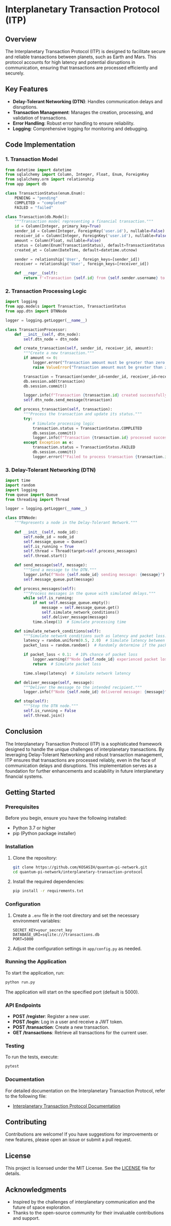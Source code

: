 # Interplanetary Transaction Protocol (ITP)

## Overview

The Interplanetary Transaction Protocol (ITP) is designed to facilitate secure and reliable transactions between planets, such as Earth and Mars. This protocol accounts for high latency and potential disruptions in communication, ensuring that transactions are processed efficiently and securely.

## Key Features

- **Delay-Tolerant Networking (DTN)**: Handles communication delays and disruptions.
- **Transaction Management**: Manages the creation, processing, and validation of transactions.
- **Error Handling**: Robust error handling to ensure reliability.
- **Logging**: Comprehensive logging for monitoring and debugging.

## Code Implementation

### 1. Transaction Model

```python
from datetime import datetime
from sqlalchemy import Column, Integer, Float, Enum, ForeignKey
from sqlalchemy.orm import relationship
from app import db

class TransactionStatus(enum.Enum):
    PENDING = "pending"
    COMPLETED = "completed"
    FAILED = "failed"

class Transaction(db.Model):
    """Transaction model representing a financial transaction."""
    id = Column(Integer, primary_key=True)
    sender_id = Column(Integer, ForeignKey('user.id'), nullable=False)
    receiver_id = Column(Integer, ForeignKey('user.id'), nullable=False)
    amount = Column(Float, nullable=False)
    status = Column(Enum(TransactionStatus), default=TransactionStatus.PENDING)
    created_at = Column(DateTime, default=datetime.utcnow)

    sender = relationship('User', foreign_keys=[sender_id])
    receiver = relationship('User', foreign_keys=[receiver_id])

    def __repr__(self):
        return f'<Transaction {self.id} from {self.sender.username} to {self.receiver.username}>'
```

### 2. Transaction Processing Logic

```python
import logging
from app.models import Transaction, TransactionStatus
from app.dtn import DTNNode

logger = logging.getLogger(__name__)

class TransactionProcessor:
    def __init__(self, dtn_node):
        self.dtn_node = dtn_node

    def create_transaction(self, sender_id, receiver_id, amount):
        """Create a new transaction."""
        if amount <= 0:
            logger.error("Transaction amount must be greater than zero.")
            raise ValueError("Transaction amount must be greater than zero.")

        transaction = Transaction(sender_id=sender_id, receiver_id=receiver_id, amount=amount)
        db.session.add(transaction)
        db.session.commit()

        logger.info(f"Transaction {transaction.id} created successfully.")
        self.dtn_node.send_message(transaction)

    def process_transaction(self, transaction):
        """Process the transaction and update its status."""
        try:
            # Simulate processing logic
            transaction.status = TransactionStatus.COMPLETED
            db.session.commit()
            logger.info(f"Transaction {transaction.id} processed successfully.")
        except Exception as e:
            transaction.status = TransactionStatus.FAILED
            db.session.commit()
            logger.error(f"Failed to process transaction {transaction.id}: {e}")
```

### 3. Delay-Tolerant Networking (DTN)

```python
import time
import random
import logging
from queue import Queue
from threading import Thread

logger = logging.getLogger(__name__)

class DTNNode:
    """Represents a node in the Delay-Tolerant Network."""
    
    def __init__(self, node_id):
        self.node_id = node_id
        self.message_queue = Queue()
        self.is_running = True
        self.thread = Thread(target=self.process_messages)
        self.thread.start()

    def send_message(self, message):
        """Send a message to the DTN."""
        logger.info(f"Node {self.node_id} sending message: {message}")
        self.message_queue.put(message)

    def process_messages(self):
        """Process messages in the queue with simulated delays."""
        while self.is_running:
            if not self.message_queue.empty():
                message = self.message_queue.get()
                self.simulate_network_conditions()
                self.deliver_message(message)
            time.sleep(1)  # Simulate processing time

    def simulate_network_conditions(self):
        """Simulate network conditions such as latency and packet loss."""
        latency = random.uniform(0.5, 2.0)  # Simulate latency between 0.5 to 2 seconds
        packet_loss = random.random()  # Randomly determine if the packet is lost

        if packet_loss < 0.1:  # 10% chance of packet loss
            logger.warning(f"Node {self.node_id} experienced packet loss.")
            return  # Simulate packet loss

        time.sleep(latency)  # Simulate network latency

    def deliver_message(self, message):
        """Deliver the message to the intended recipient."""
        logger.info(f"Node {self.node_id} delivered message: {message}")

    def stop(self):
        """Stop the DTN node."""
        self.is_running = False
        self.thread.join()
```

## Conclusion

The Interplanetary Transaction Protocol (ITP) is a sophisticated framework designed to handle the unique challenges of interplanetary transactions. By leveraging Delay-Tolerant Networking and robust transaction management, ITP ensures that transactions are processed reliably, even in the face of communication delays and disruptions. This implementation serves as a foundation for further enhancements and scalability in future interplanetary financial systems.

## Getting Started

### Prerequisites

Before you begin, ensure you have the following installed:

- Python 3.7 or higher
- pip (Python package installer)

### Installation

1. Clone the repository:

   ```bash
   git clone https://github.com/KOSASIH/quantum-pi-network.git
   cd quantum-pi-network/interplanetary-transaction-protocol
   ```

2. Install the required dependencies:

   ```bash
   pip install -r requirements.txt
   ```

### Configuration

1. Create a `.env` file in the root directory and set the necessary environment variables:

   ```plaintext
   SECRET_KEY=your_secret_key
   DATABASE_URI=sqlite:///transactions.db
   PORT=5000
   ```

2. Adjust the configuration settings in `app/config.py` as needed.

### Running the Application

To start the application, run:

```bash
python run.py
```

The application will start on the specified port (default is 5000).

### API Endpoints

- **POST /register**: Register a new user.
- **POST /login**: Log in a user and receive a JWT token.
- **POST /transaction**: Create a new transaction.
- **GET /transactions**: Retrieve all transactions for the current user.

### Testing

To run the tests, execute:

```bash
pytest
```

### Documentation

For detailed documentation on the Interplanetary Transaction Protocol, refer to the following file:

- [Interplanetary Transaction Protocol Documentation](interplanetary_transaction_protocol.md)

## Contributing

Contributions are welcome! If you have suggestions for improvements or new features, please open an issue or submit a pull request.

## License

This project is licensed under the MIT License. See the [LICENSE](LICENSE) file for details.

## Acknowledgments

- Inspired by the challenges of interplanetary communication and the future of space exploration.
- Thanks to the open-source community for their invaluable contributions and support.
